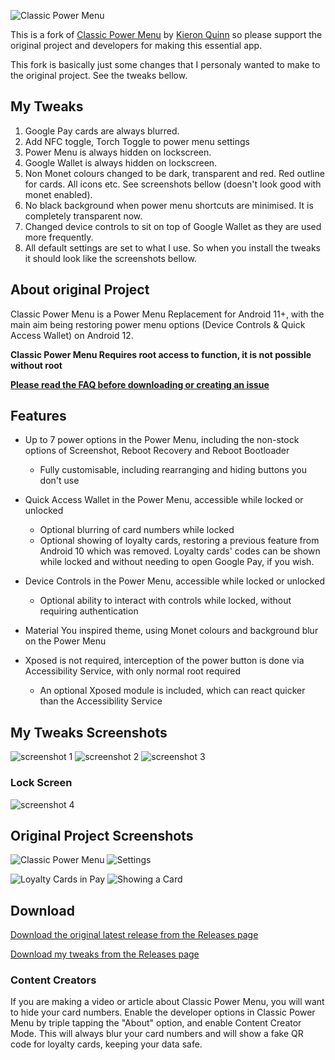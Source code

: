 ![Classic Power Menu](https://i.imgur.com/DonYhMA.png)

This is a fork of [Classic Power Menu](https://github.com/KieronQuinn/ClassicPowerMenu) by [Kieron Quinn](https://github.com/KieronQuinn) so please support the original project and developers for making this essential app.

This fork is basically just some changes that I personaly wanted to make to the original project. See the tweaks bellow.

## My Tweaks
1. Google Pay cards are always blurred.
2. Add NFC toggle, Torch Toggle to power menu settings
3. Power Menu is always hidden on lockscreen.
4. Google Wallet is always hidden on lockscreen.
5. Non Monet colours changed to be dark, transparent and red. Red outline for cards. All icons etc. See screenshots bellow (doesn't look good with monet enabled).
6. No black background when power menu shortcuts are minimised. It is completely transparent now.
7. Changed device controls to sit on top of Google Wallet as they are used more frequently.
8. All default settings are set to what I use. So when you install the tweaks it should look like the screenshots bellow.

## About original Project
Classic Power Menu is a Power Menu Replacement for Android 11+, with the main aim being restoring power menu options (Device Controls & Quick Access Wallet) on Android 12.

**Classic Power Menu Requires root access to function, it is not possible without root**

**[Please read the FAQ before downloading or creating an issue](https://github.com/KieronQuinn/ClassicPowerMenu/blob/main/app/src/main/assets/faq.md)**

## Features

- Up to 7 power options in the Power Menu, including the non-stock options of Screenshot, Reboot Recovery and Reboot Bootloader
    - Fully customisable, including rearranging and hiding buttons you don't use

- Quick Access Wallet in the Power Menu, accessible while locked or unlocked
    - Optional blurring of card numbers while locked
    - Optional showing of loyalty cards, restoring a previous feature from Android 10 which was removed. Loyalty cards' codes can be shown while locked and without needing to open Google Pay, if you wish.
    
- Device Controls in the Power Menu, accessible while locked or unlocked
    - Optional ability to interact with controls while locked, without requiring authentication
    
- Material You inspired theme, using Monet colours and background blur on the Power Menu

- Xposed is not required, interception of the power button is done via Accessibility Service, with only normal root required
    - An optional Xposed module is included, which can react quicker than the Accessibility Service

## My Tweaks Screenshots
![screenshot 1](https://github.com/ArtiomSu/AndroidClassicPowerMenuTweaks/blob/tweaks/.screenshots/1.png) ![screenshot 2](https://github.com/ArtiomSu/AndroidClassicPowerMenuTweaks/blob/tweaks/.screenshots/2.png) ![screenshot 3](https://github.com/ArtiomSu/AndroidClassicPowerMenuTweaks/blob/tweaks/.screenshots/3.png)
### Lock Screen
![screenshot 4](https://github.com/ArtiomSu/AndroidClassicPowerMenuTweaks/blob/tweaks/.screenshots/4.png)
## Original Project Screenshots

![Classic Power Menu](https://i.imgur.com/rhm4bqvl.png) ![Settings](https://i.imgur.com/rAG0htEl.png)

![Loyalty Cards in Pay](https://i.imgur.com/eKOI84El.png) ![Showing a Card](https://i.imgur.com/PR6uqUnl.png)

## Download

[Download the original latest release from the Releases page](https://github.com/KieronQuinn/ClassicPowerMenu/releases)

[Download my tweaks from the Releases page](https://github.com/ArtiomSu/AndroidClassicPowerMenuTweaks/releases)

### Content Creators

If you are making a video or article about Classic Power Menu, you will want to hide your card numbers. Enable the developer options in Classic Power Menu by triple tapping the "About" option, and enable Content Creator Mode. This will always blur your card numbers and will show a fake QR code for loyalty cards, keeping your data safe.
